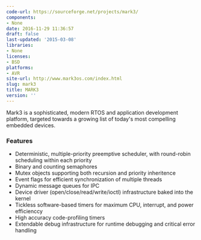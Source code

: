 ```yaml
---
code-url: https://sourceforge.net/projects/mark3/
components:
- None
date: 2016-11-29 11:36:57
draft: false
last-updated: '2015-03-08'
libraries:
- None
licenses:
- BSD
platforms:
- AVR
site-url: http://www.mark3os.com/index.html
slug: mark3
title: MARK3
version: ''
---
```

Mark3 is a sophisticated, modern RTOS and application development platform, targeted towards a growing list of today's most compelling embedded devices.

<!--more-->

### Features
- Deterministic, multiple-priority preemptive scheduler, with round-robin scheduling within each priority
- Binary and counting semaphores
- Mutex objects supporting both recursion and priority inheritence
- Event flags for efficient synchronization of multiple threads
- Dynamic message queues for IPC
- Device driver (open/close/read/write/ioctl) infrastructure baked into the kernel
- Tickless software-based timers for maximum CPU, interrupt, and power efficienccy
- High accuracy code-profiling timers
- Extendable debug infrastructure for runtime debugging and critical error handling



